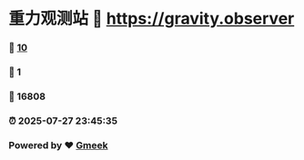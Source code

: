 # 重力观测站 :link: https://gravity.observer 
### :page_facing_up: [10](https://gravity.observer/tag.html) 
### :speech_balloon: 1 
### :hibiscus: 16808 
### :alarm_clock: 2025-07-27 23:45:35 
### Powered by :heart: [Gmeek](https://github.com/Meekdai/Gmeek)
